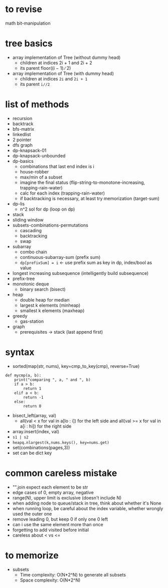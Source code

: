 # to revise
math
bit-manipulation

# tree basics
- array implementation of Tree (without dummy head)
  - children at indices 2i + 1 and 2i + 2 
  - its parent floor((i − 1) ∕ 2)
- array implementation of Tree (with dummy head)
  - children at indices `2i` and `2i + 1`
  - its parent `i∕/2`

# list of methods
- recursion
- backtrack
- bfs-matrix
- linkedlist
- 2 pointer
- dfs graph
- dp-knapsack-01
- dp-knapsack-unbounded
- dp-basics
  - combinations that last end index is i
  - house-robber
  - max/min of a subset
  - imagine the final status (flip-string-to-monotone-increasing, trapping-rain-water)
  - calc for each index (trapping-rain-water)
  - if backtracking is necessary, at least try memorization (target-sum)
- dp-lis
  - n^2 sol for dp (loop on dp)
- stack
- sliding window
- subsets-combinations-permutations
  - cascading
  - backtracking
  - swap
- subarray
  - combo chain
  - continuous-subarray-sum (prefix sum)
  - `dp[prefixSum] = i` <- use prefix sum as key in dp, index/bool as value
- longest increasing subsequence (intelligently build subsequence)
- prefix-tree
- monotonic deque
  - binary search (bisect)
- heap
  - double heap for median
  - largest k elements (minheap)
  - smallest k elements (maxheap)
- greedy
  - gas-station
- graph
  - prerequisites -> stack (last append first)

# syntax
- sorted(map(str, nums), key=cmp_to_key(cmp), reverse=True)
```
def mycmp(a, b):
    print("comparing ", a, " and ", b)
    if a > b:
        return 1
    elif a < b:
        return -1
    else:
        return 0
```
- bisect_left(array, val)
  - all(val < x for val in a[lo : i]) for the left side and all(val >= x for val in a[i : hi]) for the right side
- array.insert(index, val)
- `s1 | s2`
- `heapq.nlargest(k,nums.keys(), key=nums.get)`
- set(combinations(pages,3))
- set can be dict key



# common careless mistake
- "".join expect each element to be str
- edge cases of 0, empty array, negative
- range(N), upper limit is exclusive (doesn't include N)
- when adding node to queue/stack in tree, think about whether it's None
- when running loop, be careful about the index variable, whether wrongly used the outer one
- remove leading 0, but keep 0 if only one 0 left
- can i use the same element more than once
- forgetting to add visited before initial
- careless about < vs <=

# to memorize
- subsets
  - Time complexity: O(N*2^N) to generate all subsets
  - Space complexity: O(N*2^N)
